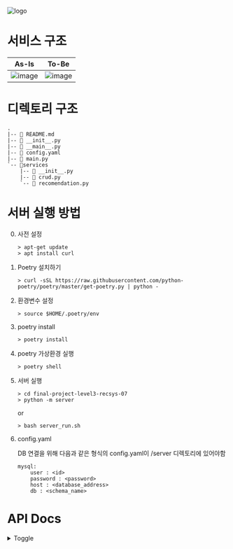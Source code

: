 ![logo](https://fastapi.tiangolo.com/img/logo-margin/logo-teal.png)

# 서비스 구조

|As-Is|To-Be|
|:-----:|:-----:|
|![image](https://user-images.githubusercontent.com/10546369/173264689-52f2e4db-872e-428b-9a81-cda88a57275e.png)|![image](https://user-images.githubusercontent.com/10546369/173264655-39000089-05d3-43fd-9276-905355c17699.png)|

# 디렉토리 구조
```
.
|-- 📜 README.md
|-- 📜 __init__.py
|-- 📜 __main__.py
|-- 📜 config.yaml
|-- 📜 main.py
`-- 📂services
    |-- 📜 __init__.py
    |-- 📜 crud.py
    `-- 📜 recomendation.py
```

# 서버 실행 방법
0. 사전 설정
    ```shell
    > apt-get update
    > apt install curl
    ```

1. Poetry 설치하기
    ```shell
    > curl -sSL https://raw.githubusercontent.com/python-poetry/poetry/master/get-poetry.py | python -
    ```

2. 환경변수 설정
    ```shell
    > source $HOME/.poetry/env 
    ```

3. poetry install
    ```shell
    > poetry install
    ```
4. poetry 가상환경 실행
    ```shell
    > poetry shell
    ```

5. 서버 실행

    ```shell
    > cd final-project-level3-recsys-07
    > python -m server 
    ```
    or
    ```shell
    > bash server_run.sh
    ```

6. config.yaml

    DB 연결을 위해 다음과 같은 형식의 config.yaml이 /server 디렉토리에 있어야함
    ```
    mysql:
        user : <id>
        password : <password>
        host : <database_address>
        db : <schema_name>
    ```

# API Docs

<details>
<summary>Toggle</summary>
<div markdown="1">

## FastAPI
#### Version: 0.1.0

### /item/image/{item_id}

#### GET
##### Summary:

item_id 로 부터 image의 uri를 받아오는 API

##### Parameters

| Name | Located in | Description | Required | Schema |
| ---- | ---------- | ----------- | -------- | ---- |
| item_id | path |  | Yes | integer |

##### Responses

| Code | Description |
| ---- | ----------- |
| 200 | Successful Response |
| 422 | Validation Error |

### /items/info/

#### POST
##### Summary:

Item에 대한 정보를 return 하는 api
Read Item Info

##### Responses

| Code | Description |
| ---- | ----------- |
| 200 | Successful Response |
| 422 | Validation Error |

### /rule_base/recommendation/{item_id}

#### GET
##### Summary:

Rule base로 만들어진 추천 결과를 return 하는 api

##### Parameters

| Name | Located in | Description | Required | Schema |
| ---- | ---------- | ----------- | -------- | ---- |
| item_id | path |  | Yes | integer |

##### Responses

| Code | Description |
| ---- | ----------- |
| 200 | Successful Response |
| 422 | Validation Error |

### /lightGCN/recommendation/{item_id}

#### GET
##### Summary:

lightgcn으로 부터 추론된 추천 결과를 return 하는 api

##### Parameters

| Name | Located in | Description | Required | Schema |
| ---- | ---------- | ----------- | -------- | ---- |
| item_id | path |  | Yes | integer |

##### Responses

| Code | Description |
| ---- | ----------- |
| 200 | Successful Response |
| 422 | Validation Error |

### /MultiVAE/recommendation/{item_id}

#### GET
##### Summary:

**(TODO)**MultiVAE로부터 추론뢴 추천 결과를 return 하는 api

##### Parameters

| Name | Located in | Description | Required | Schema |
| ---- | ---------- | ----------- | -------- | ---- |
| item_id | path |  | Yes | integer |

##### Responses

| Code | Description |
| ---- | ----------- |
| 200 | Successful Response |
| 422 | Validation Error |

### /items/names

#### POST
##### Summary:

item의 이름을 return 하는 api

##### Responses

| Code | Description |
| ---- | ----------- |
| 200 | Successful Response |
| 422 | Validation Error |

### /codi

#### GET
##### Summary:

Read Codi

##### Parameters

| Name | Located in | Description | Required | Schema |
| ---- | ---------- | ----------- | -------- | ---- |
| select_item | query |  | Yes | integer |
| pick_item | query |  | Yes | integer |

##### Responses

| Code | Description |
| ---- | ----------- |
| 200 | Successful Response |
| 422 | Validation Error |

### /codis/info

#### POST
##### Summary:

코디에 대한정보를 return 하는 api

##### Responses

| Code | Description |
| ---- | ----------- |
| 200 | Successful Response |
| 422 | Validation Error |

### /items

#### POST
##### Summary:

Read Item From Mid Class

##### Responses

| Code | Description |
| ---- | ----------- |
| 200 | Successful Response |
| 422 | Validation Error |

### /mid_class

#### GET
##### Summary:

Read Item Mid Class

##### Responses

| Code | Description |
| ---- | ----------- |
| 200 | Successful Response |

### /tags

#### GET
##### Summary:

item의 tag 키워드를 return 하는 api

##### Responses

| Code | Description |
| ---- | ----------- |
| 200 | Successful Response |

### /item/cluster/{item_id}

#### GET
##### Summary:

item의 cluster id를 return 하는 api

##### Parameters

| Name | Located in | Description | Required | Schema |
| ---- | ---------- | ----------- | -------- | ---- |
| item_id | path |  | Yes | integer |

##### Responses

| Code | Description |
| ---- | ----------- |
| 200 | Successful Response |
| 422 | Validation Error |

### /items/prob/

#### POST
##### Summary:

추천 확률을 return 하는 api

##### Responses

| Code | Description |
| ---- | ----------- |
| 200 | Successful Response |
| 422 | Validation Error |

</div>
</details>
